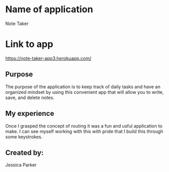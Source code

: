 # Name of application
Note Taker

# Link to app
https://note-taker-app3.herokuapp.com/


## Purpose
The purpose of the application is to keep track of daily tasks and have an organized mindset by using this convenient app that will allow you to write, save, and delete notes. 


## My experience
Once I grasped the concept of routing it was a fun and usful application to make. I can see myself working with this with pride that I build this through some keystrokes. 


## Created by:
Jessica Parker

